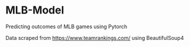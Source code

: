 # MLB-Model
Predicting outcomes of MLB games using Pytorch

Data scraped from https://www.teamrankings.com/ using BeautifulSoup4

